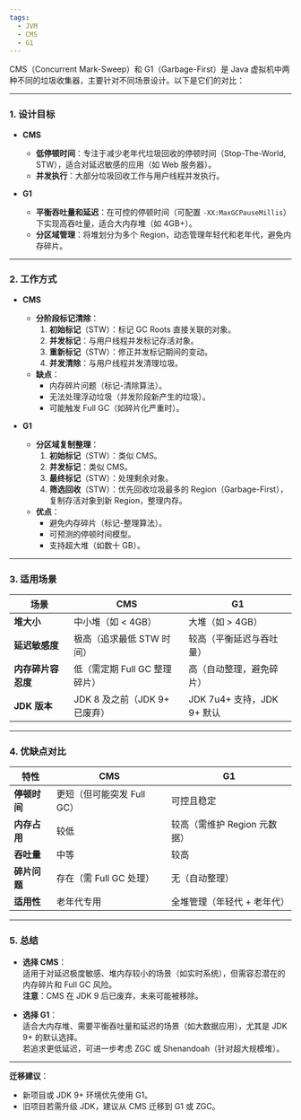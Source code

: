 ```yaml
---
tags:
  - JVM
  - CMS
  - G1
---
```

CMS（Concurrent Mark-Sweep）和 G1（Garbage-First）是 Java 虚拟机中两种不同的垃圾收集器，主要针对不同场景设计。以下是它们的对比：

---

### **1. 设计目标**
- **CMS**  
  - **低停顿时间**：专注于减少老年代垃圾回收的停顿时间（Stop-The-World, STW），适合对延迟敏感的应用（如 Web 服务器）。  
  - **并发执行**：大部分垃圾回收工作与用户线程并发执行。

- **G1**  
  - **平衡吞吐量和延迟**：在可控的停顿时间（可配置 `-XX:MaxGCPauseMillis`）下实现高吞吐量，适合大内存堆（如 4GB+）。  
  - **分区域管理**：将堆划分为多个 Region，动态管理年轻代和老年代，避免内存碎片。

---

### **2. 工作方式**
- **CMS**  
  - **分阶段标记清除**：  
    1. **初始标记**（STW）：标记 GC Roots 直接关联的对象。  
    2. **并发标记**：与用户线程并发标记存活对象。  
    3. **重新标记**（STW）：修正并发标记期间的变动。  
    4. **并发清除**：与用户线程并发清理垃圾。  
  - **缺点**：  
    - 内存碎片问题（标记-清除算法）。  
    - 无法处理浮动垃圾（并发阶段新产生的垃圾）。  
    - 可能触发 Full GC（如碎片化严重时）。

- **G1**  
  - **分区域复制整理**：  
    1. **初始标记**（STW）：类似 CMS。  
    2. **并发标记**：类似 CMS。  
    3. **最终标记**（STW）：处理剩余对象。  
    4. **筛选回收**（STW）：优先回收垃圾最多的 Region（Garbage-First），复制存活对象到新 Region，整理内存。  
  - **优点**：  
    - 避免内存碎片（标记-整理算法）。  
    - 可预测的停顿时间模型。  
    - 支持超大堆（如数十 GB）。

---

### **3. 适用场景**
| **场景**              | **CMS**                          | **G1**                          |
|-----------------------|----------------------------------|----------------------------------|
| **堆大小**            | 中小堆（如 < 4GB）              | 大堆（如 > 4GB）                |
| **延迟敏感度**        | 极高（追求最低 STW 时间）       | 较高（平衡延迟与吞吐量）        |
| **内存碎片容忍度**    | 低（需定期 Full GC 整理碎片）   | 高（自动整理，避免碎片）        |
| **JDK 版本**          | JDK 8 及之前（JDK 9+ 已废弃）   | JDK 7u4+ 支持，JDK 9+ 默认      |

---

### **4. 优缺点对比**
| **特性**          | **CMS**                              | **G1**                              |
|-------------------|--------------------------------------|--------------------------------------|
| **停顿时间**      | 更短（但可能突发 Full GC）          | 可控且稳定                          |
| **内存占用**      | 较低                                | 较高（需维护 Region 元数据）        |
| **吞吐量**        | 中等                                | 较高                                |
| **碎片问题**      | 存在（需 Full GC 处理）             | 无（自动整理）                      |
| **适用性**        | 老年代专用                          | 全堆管理（年轻代 + 老年代）         |

---

### **5. 总结**
- **选择 CMS**：  
  适用于对延迟极度敏感、堆内存较小的场景（如实时系统），但需容忍潜在的内存碎片和 Full GC 风险。  
  **注意**：CMS 在 JDK 9 后已废弃，未来可能被移除。

- **选择 G1**：  
  适合大内存堆、需要平衡吞吐量和延迟的场景（如大数据应用），尤其是 JDK 9+ 的默认选择。  
  若追求更低延迟，可进一步考虑 ZGC 或 Shenandoah（针对超大规模堆）。

---

**迁移建议**：  
- 新项目或 JDK 9+ 环境优先使用 G1。  
- 旧项目若需升级 JDK，建议从 CMS 迁移到 G1 或 ZGC。
